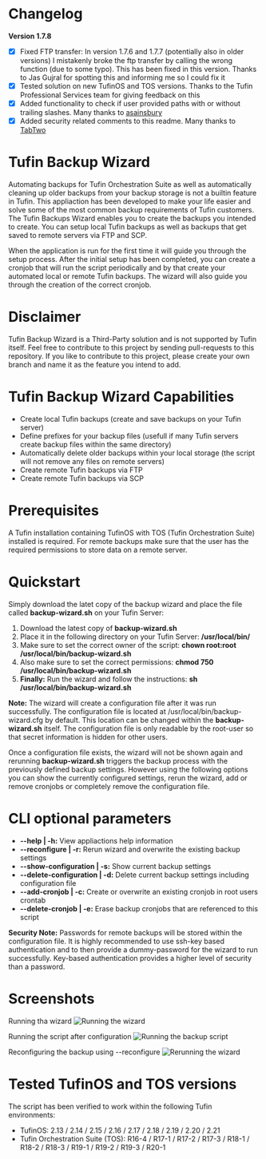 # Changelog
**Version 1.7.8**
- [x] Fixed FTP transfer: In version 1.7.6 and 1.7.7 (potentially also in older versions) I mistakenly broke the ftp transfer by calling the wrong function (due to some typo). This has been fixed in this version. Thanks to Jas Gujral for spotting this and informing me so I could fix it
- [x] Tested solution on new TufinOS and TOS versions. Thanks to the Tufin Professional Services team for giving feedback on this
- [x] Added functionality to check if user provided paths with or without trailing slashes. Many thanks to [asainsbury](https://github.com/asainsbury)
- [x] Added security related comments to this readme. Many thanks to [TabTwo](https://github.com/TabTwo)

# Tufin Backup Wizard
Automating backups for Tufin Orchestration Suite as well as automatically cleaning up older backups from your backup storage is not a builtin feature in Tufin. This appliaction has been developed to make your life easier and solve some of the most common backup requirements of Tufin customers. The Tufin Backups Wizard enables you to create the backups you intended to create. You can setup local Tufin backups as well as backups that get saved to remote servers via FTP and SCP.

When the application is run for the first time it will guide you through the setup process. After the initial setup has been completed, you can create a cronjob that will run the script periodically and by that create your automated local or remote Tufin backups. The wizard will also guide you through the creation of the correct cronjob.

# Disclaimer
Tufin Backup Wizard is a Third-Party solution and is not supported by Tufin itself. Feel free to contribute to this project by sending pull-requests to this repository. If you like to contribute to this project, please create your own branch and name it as the feature you intend to add.

# Tufin Backup Wizard Capabilities
- Create local Tufin backups (create and save backups on your Tufin server)
- Define prefixes for your backup files (usefull if many Tufin servers create backup files within the same directory)
- Automatically delete older backups within your local storage (the script will not remove any files on remote servers)
- Create remote Tufin backups via FTP
- Create remote Tufin backups via SCP

# Prerequisites
A Tufin installation containing TufinOS with TOS (Tufin Orchestration Suite) installed is required. For remote backups make sure that the user has the required permissions to store data on a remote server.

# Quickstart
Simply download the latet copy of the backup wizard and place the file called **backup-wizard.sh** on your Tufin Server:
1. Download the latest copy of **backup-wizard.sh**
2. Place it in the following directory on your Tufin Server: **/usr/local/bin/**
3. Make sure to set the correct owner of the script: **chown root:root /usr/local/bin/backup-wizard.sh**
4. Also make sure to set the correct permissions: **chmod 750 /usr/local/bin/backup-wizard.sh**
5. **Finally:** Run the wizard and follow the instructions: **sh /usr/local/bin/backup-wizard.sh**

**Note:** The wizard will create a configuration file after it was run successfully. The configuration file is located at /usr/local/bin/backup-wizard.cfg by default. This location can be changed within the **backup-wizard.sh** itself. The configuration file is only readable by the root-user so that secret information is hidden for other users.

Once a configuration file exists, the wizard will not be shown again and rerunning **backup-wizard.sh** triggers the backup process with the previously defined backup settings. However using the following options you can show the currently configured settings, rerun the wizard, add or remove cronjobs or completely remove the configuration file.

# CLI optional parameters
- **--help | -h:** View appliactions help information
- **--reconfigure | -r:** Rerun wizard and overwrite the existing backup settings
- **--show-configuration | -s:** Show current backup settings
- **--delete-configuration | -d:** Delete current backup settings including configuration file
- **--add-cronjob | -c:** Create or overwrite an existing cronjob in root users crontab
- **--delete-cronjob | -e:** Erase backup cronjobs that are referenced to this script

**Security Note:** Passwords for remote backups will be stored within the configuration file. It is highly recommended to use ssh-key based authentication and to then provide a dummy-password for the wizard to run successfully. Key-based authentication provides a higher level of security than a password.

# Screenshots
Running tha wizard
![Running the wizard](https://github.com/nicolaswehmeyer/tufin-backup-wizard/blob/master/wizard-configuration.png)

Running the script after configuration
![Running the backup script](https://github.com/nicolaswehmeyer/tufin-backup-wizard/blob/master/wizard-running.png)

Reconfiguring the backup using --reconfigure
![Rerunning the wizard](https://github.com/nicolaswehmeyer/tufin-backup-wizard/blob/master/wizard-reconfigure.png)

# Tested TufinOS and TOS versions
The script has been verified to work within the following Tufin environments:
- TufinOS: 2.13 / 2.14 / 2.15 / 2.16 / 2.17 / 2.18 / 2.19 / 2.20 / 2.21
- Tufin Orchestration Suite (TOS): R16-4 / R17-1 / R17-2 / R17-3 / R18-1 / R18-2 / R18-3 / R19-1 / R19-2 / R19-3 / R20-1
